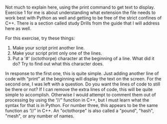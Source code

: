 Not much to explain here, using the print command to get text to display. Exercise 1 for me is about understanding what extension the file needs to work best with Python as well and getting to be free of the strict confines of C++. There is a section called study Drills from the guide that I will address here as well.

For this exercise, try these things:
1.	Make your script print another line.
2.	Make your script print only one of the lines.
3.	Put a '#' (octothorpe) character at the beginning of a line. What did it do? Try to find out what this character does.

In response to the first one, this is quite simple. Just adding another line of code with “print” at the beginning will display the text on the screen. For the second one, I was left with a question. Do you want the lines of code to still be there or not? If I can remove the extra lines of code, this will be quite simple to accomplish. Otherwise I would attempt to comment them out of processing by using the “//” function in C++, but I must learn what the syntax for that is in Python. For number three, this appears to be the same function as “//” in C++. An "octothorpe" is also called a "pound", "hash", "mesh", or any number of names.

